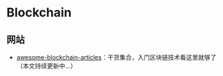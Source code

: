 # Blockchain


## 网站
- [awesome-blockchain-articles](https://github.com/wecodexyz/awesome-blockchain-articles)：干货集合，入门区块链技术看这里就够了（本文持续更新中...）


